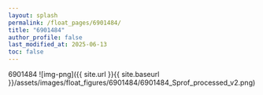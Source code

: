```yaml
---
layout: splash
permalink: /float_pages/6901484/
title: "6901484"
author_profile: false
last_modified_at: 2025-06-13
toc: false
---
```

 
6901484
![img-png]({{ site.url }}{{ site.baseurl }}/assets/images/float_figures/6901484/6901484_Sprof_processed_v2.png)